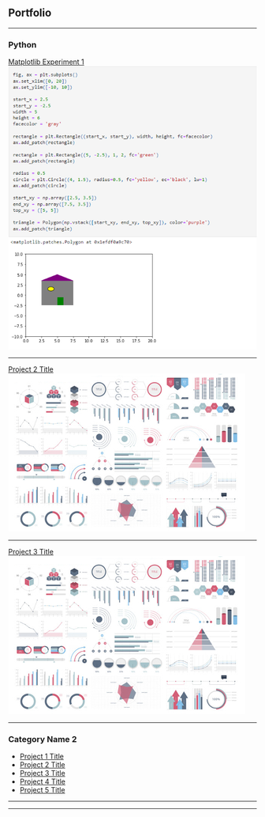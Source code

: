 ## Portfolio

---

### Python 

[Matplotlib Experiment 1](/matplotlib.html)
<img src="assets/images/houseVis.png?raw=true"/>

---
[Project 2 Title](/pdf/sample_presentation.pdf)
<img src="assets/images/dummy_thumbnail.jpg?raw=true"/>

---
[Project 3 Title](http://example.com/)
<img src="assets/images/dummy_thumbnail.jpg?raw=true"/>

---

### Category Name 2

- [Project 1 Title](http://example.com/)
- [Project 2 Title](http://example.com/)
- [Project 3 Title](http://example.com/)
- [Project 4 Title](http://example.com/)
- [Project 5 Title](http://example.com/)

---




---

